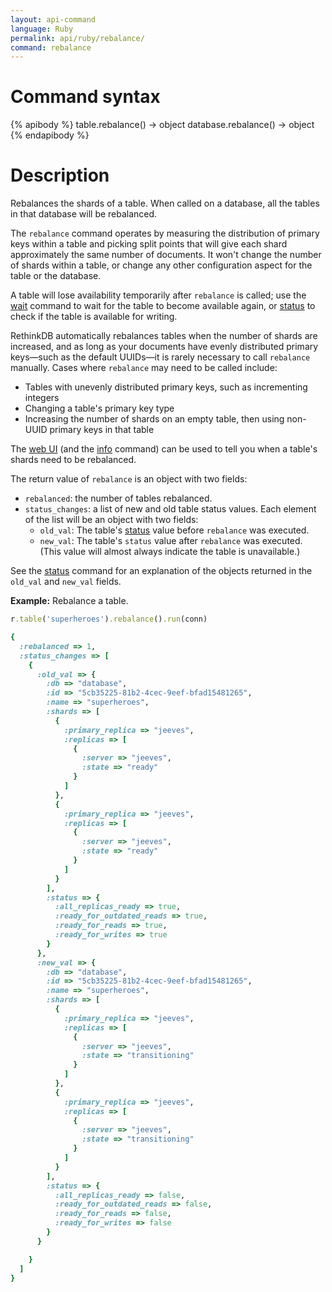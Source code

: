 ```yaml
---
layout: api-command
language: Ruby
permalink: api/ruby/rebalance/
command: rebalance
---
```

# Command syntax #

{% apibody %}
table.rebalance() &rarr; object
database.rebalance() &rarr; object
{% endapibody %}

# Description #

Rebalances the shards of a table. When called on a database, all the tables in that database will be rebalanced.

The `rebalance` command operates by measuring the distribution of primary keys within a table and picking split points that will give each shard approximately the same number of documents. It won't change the number of shards within a table, or change any other configuration aspect for the table or the database.

A table will lose availability temporarily after `rebalance` is called; use the [wait](/api/ruby/wait) command to wait for the table to become available again, or [status](/api/ruby/status) to check if the table is available for writing.

RethinkDB automatically rebalances tables when the number of shards are increased, and as long as your documents have evenly distributed primary keys&mdash;such as the default UUIDs&mdash;it is rarely necessary to call `rebalance` manually. Cases where `rebalance` may need to be called include:

* Tables with unevenly distributed primary keys, such as incrementing integers
* Changing a table's primary key type
* Increasing the number of shards on an empty table, then using non-UUID primary keys in that table

The [web UI](/docs/administration-tools/) (and the [info](/api/ruby/info) command) can be used to tell you when a table's shards need to be rebalanced.

The return value of `rebalance` is an object with two fields:

* `rebalanced`: the number of tables rebalanced.
* `status_changes`: a list of new and old table status values. Each element of the list will be an object with two fields:
    * `old_val`: The table's [status](/api/ruby/status) value before `rebalance` was executed.
    * `new_val`: The table's `status` value after `rebalance` was executed. (This value will almost always indicate the table is unavailable.)

See the [status](/api/ruby/status) command for an explanation of the objects returned in the `old_val` and `new_val` fields.

__Example:__ Rebalance a table.

```rb
r.table('superheroes').rebalance().run(conn)

{
  :rebalanced => 1,
  :status_changes => [
    {
      :old_val => {
        :db => "database",
        :id => "5cb35225-81b2-4cec-9eef-bfad15481265",
        :name => "superheroes",
        :shards => [
          {
            :primary_replica => "jeeves",
            :replicas => [
              {
                :server => "jeeves",
                :state => "ready"
              }
            ]
          },
          {
            :primary_replica => "jeeves",
            :replicas => [
              {
                :server => "jeeves",
                :state => "ready"
              }
            ]
          }
        ],
        :status => {
          :all_replicas_ready => true,
          :ready_for_outdated_reads => true,
          :ready_for_reads => true,
          :ready_for_writes => true
        }
      },
      :new_val => {
        :db => "database",
        :id => "5cb35225-81b2-4cec-9eef-bfad15481265",
        :name => "superheroes",
        :shards => [
          {
            :primary_replica => "jeeves",
            :replicas => [
              {
                :server => "jeeves",
                :state => "transitioning"
              }
            ]
          },
          {
            :primary_replica => "jeeves",
            :replicas => [
              {
                :server => "jeeves",
                :state => "transitioning"
              }
            ]
          }
        ],
        :status => {
          :all_replicas_ready => false,
          :ready_for_outdated_reads => false,
          :ready_for_reads => false,
          :ready_for_writes => false
        }
      }

    }
  ]
}
```
